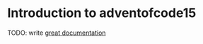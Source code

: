 # Introduction to adventofcode15

TODO: write [great documentation](http://jacobian.org/writing/what-to-write/)
